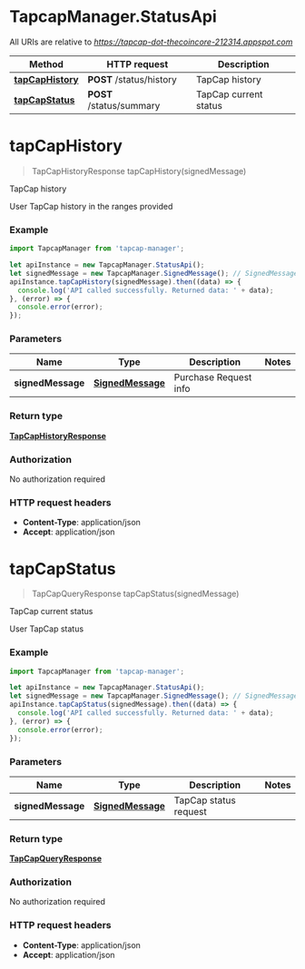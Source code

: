 # TapcapManager.StatusApi

All URIs are relative to *https://tapcap-dot-thecoincore-212314.appspot.com*

Method | HTTP request | Description
------------- | ------------- | -------------
[**tapCapHistory**](StatusApi.md#tapCapHistory) | **POST** /status/history | TapCap history
[**tapCapStatus**](StatusApi.md#tapCapStatus) | **POST** /status/summary | TapCap current status


<a name="tapCapHistory"></a>
# **tapCapHistory**
> TapCapHistoryResponse tapCapHistory(signedMessage)

TapCap history

User TapCap history in the ranges provided

### Example
```javascript
import TapcapManager from 'tapcap-manager';

let apiInstance = new TapcapManager.StatusApi();
let signedMessage = new TapcapManager.SignedMessage(); // SignedMessage | Purchase Request info
apiInstance.tapCapHistory(signedMessage).then((data) => {
  console.log('API called successfully. Returned data: ' + data);
}, (error) => {
  console.error(error);
});

```

### Parameters

Name | Type | Description  | Notes
------------- | ------------- | ------------- | -------------
 **signedMessage** | [**SignedMessage**](SignedMessage.md)| Purchase Request info | 

### Return type

[**TapCapHistoryResponse**](TapCapHistoryResponse.md)

### Authorization

No authorization required

### HTTP request headers

 - **Content-Type**: application/json
 - **Accept**: application/json

<a name="tapCapStatus"></a>
# **tapCapStatus**
> TapCapQueryResponse tapCapStatus(signedMessage)

TapCap current status

User TapCap status

### Example
```javascript
import TapcapManager from 'tapcap-manager';

let apiInstance = new TapcapManager.StatusApi();
let signedMessage = new TapcapManager.SignedMessage(); // SignedMessage | TapCap status request
apiInstance.tapCapStatus(signedMessage).then((data) => {
  console.log('API called successfully. Returned data: ' + data);
}, (error) => {
  console.error(error);
});

```

### Parameters

Name | Type | Description  | Notes
------------- | ------------- | ------------- | -------------
 **signedMessage** | [**SignedMessage**](SignedMessage.md)| TapCap status request | 

### Return type

[**TapCapQueryResponse**](TapCapQueryResponse.md)

### Authorization

No authorization required

### HTTP request headers

 - **Content-Type**: application/json
 - **Accept**: application/json

